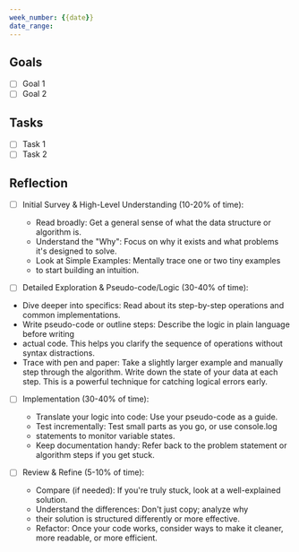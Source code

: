 ```yaml
---
week_number: {{date}}
date_range:
---
```


## Goals

- [ ] Goal 1
- [ ] Goal 2

## Tasks

- [ ] Task 1
- [ ] Task 2
## Reflection

- [ ] Initial Survey & High-Level Understanding (10-20% of time):

  - Read broadly: Get a general sense of what the data structure or algorithm is.
  - Understand the "Why": Focus on why it exists and what problems it's designed to solve.
  - Look at Simple Examples: Mentally trace one or two tiny examples
  - to start building an intuition.

- [ ] Detailed Exploration & Pseudo-code/Logic (30-40% of time):

- Dive deeper into specifics: Read about its step-by-step operations and common implementations.
- Write pseudo-code or outline steps: Describe the logic in plain language before writing
- actual code. This helps you clarify the sequence of operations without syntax distractions.
- Trace with pen and paper: Take a slightly larger example and manually step through the
  algorithm. Write down the state of your data at each step. This is a powerful technique
  for catching logical errors early.

- [ ] Implementation (30-40% of time):

  - Translate your logic into code: Use your pseudo-code as a guide.
  - Test incrementally: Test small parts as you go, or use console.log
  - statements to monitor variable states.
  - Keep documentation handy: Refer back to the
    problem statement or algorithm steps if you get stuck.

- [ ] Review & Refine (5-10% of time):

  - Compare (if needed): If you're truly stuck, look at a well-explained solution.
  - Understand the differences: Don't just copy; analyze why
  - their solution is structured differently or more effective.
  - Refactor: Once your code works, consider ways to make it cleaner,
    more readable, or more efficient.

